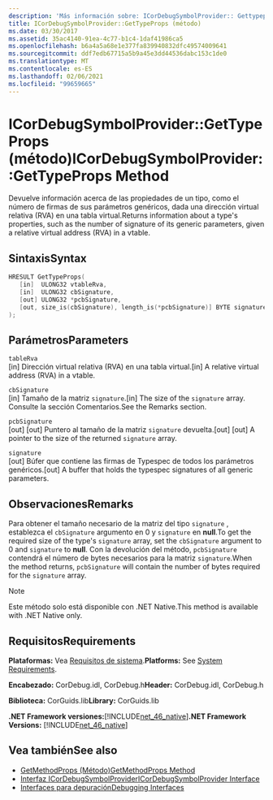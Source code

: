 ```yaml
---
description: 'Más información sobre: ICorDebugSymbolProvider:: Gettypeprops ((método)'
title: ICorDebugSymbolProvider::GetTypeProps (método)
ms.date: 03/30/2017
ms.assetid: 35ac4140-91ea-4c77-b1c4-1daf41986ca5
ms.openlocfilehash: b6a4a5a68e1e377fa839940832dfc49574009641
ms.sourcegitcommit: ddf7edb67715a5b9a45e3dd44536dabc153c1de0
ms.translationtype: MT
ms.contentlocale: es-ES
ms.lasthandoff: 02/06/2021
ms.locfileid: "99659665"
---
```

# <a name="icordebugsymbolprovidergettypeprops-method"></a><span data-ttu-id="ef9d9-103">ICorDebugSymbolProvider::GetTypeProps (método)</span><span class="sxs-lookup"><span data-stu-id="ef9d9-103">ICorDebugSymbolProvider::GetTypeProps Method</span></span>

<span data-ttu-id="ef9d9-104">Devuelve información acerca de las propiedades de un tipo, como el número de firmas de sus parámetros genéricos, dada una dirección virtual relativa (RVA) en una tabla virtual.</span><span class="sxs-lookup"><span data-stu-id="ef9d9-104">Returns information about a type's properties, such as the number of signature of its generic parameters, given a relative virtual address (RVA) in a vtable.</span></span>  
  
## <a name="syntax"></a><span data-ttu-id="ef9d9-105">Sintaxis</span><span class="sxs-lookup"><span data-stu-id="ef9d9-105">Syntax</span></span>  
  
```cpp  
HRESULT GetTypeProps(  
   [in]  ULONG32 vtableRva,  
   [in]  ULONG32 cbSignature,  
   [out] ULONG32 *pcbSignature,  
   [out, size_is(cbSignature), length_is(*pcbSignature)] BYTE signature[]  
);  
```  
  
## <a name="parameters"></a><span data-ttu-id="ef9d9-106">Parámetros</span><span class="sxs-lookup"><span data-stu-id="ef9d9-106">Parameters</span></span>  

 `tableRva`  
 <span data-ttu-id="ef9d9-107">[in] Dirección virtual relativa (RVA) en una tabla virtual.</span><span class="sxs-lookup"><span data-stu-id="ef9d9-107">[in] A relative virtual address (RVA) in a vtable.</span></span>  
  
 `cbSignature`  
 <span data-ttu-id="ef9d9-108">[in] Tamaño de la matriz `signature`.</span><span class="sxs-lookup"><span data-stu-id="ef9d9-108">[in] The size of the `signature` array.</span></span> <span data-ttu-id="ef9d9-109">Consulte la sección Comentarios.</span><span class="sxs-lookup"><span data-stu-id="ef9d9-109">See the Remarks section.</span></span>  
  
 `pcbSignature`  
 <span data-ttu-id="ef9d9-110">[out] [out] Puntero al tamaño de la matriz `signature` devuelta.</span><span class="sxs-lookup"><span data-stu-id="ef9d9-110">[out] [out] A pointer to the size of the returned `signature` array.</span></span>  
  
 `signature`  
 <span data-ttu-id="ef9d9-111">[out] Búfer que contiene las firmas de Typespec de todos los parámetros genéricos.</span><span class="sxs-lookup"><span data-stu-id="ef9d9-111">[out] A buffer that holds the typespec signatures of all generic parameters.</span></span>  
  
## <a name="remarks"></a><span data-ttu-id="ef9d9-112">Observaciones</span><span class="sxs-lookup"><span data-stu-id="ef9d9-112">Remarks</span></span>  

 <span data-ttu-id="ef9d9-113">Para obtener el tamaño necesario de la matriz del tipo `signature` , establezca el `cbSignature` argumento en 0 y `signature` en **null**.</span><span class="sxs-lookup"><span data-stu-id="ef9d9-113">To get the required size of the type's `signature` array, set the `cbSignature` argument to 0 and `signature` to **null**.</span></span> <span data-ttu-id="ef9d9-114">Con la devolución del método, `pcbSignature` contendrá el número de bytes necesarios para la matriz `signature`.</span><span class="sxs-lookup"><span data-stu-id="ef9d9-114">When the method returns, `pcbSignature` will contain the number of bytes required for the `signature` array.</span></span>  
  
> [!NOTE]
> <span data-ttu-id="ef9d9-115">Este método solo está disponible con .NET Native.</span><span class="sxs-lookup"><span data-stu-id="ef9d9-115">This method is available with .NET Native only.</span></span>  
  
## <a name="requirements"></a><span data-ttu-id="ef9d9-116">Requisitos</span><span class="sxs-lookup"><span data-stu-id="ef9d9-116">Requirements</span></span>  

 <span data-ttu-id="ef9d9-117">**Plataformas:** Vea [Requisitos de sistema](../../get-started/system-requirements.md).</span><span class="sxs-lookup"><span data-stu-id="ef9d9-117">**Platforms:** See [System Requirements](../../get-started/system-requirements.md).</span></span>  
  
 <span data-ttu-id="ef9d9-118">**Encabezado:** CorDebug.idl, CorDebug.h</span><span class="sxs-lookup"><span data-stu-id="ef9d9-118">**Header:** CorDebug.idl, CorDebug.h</span></span>  
  
 <span data-ttu-id="ef9d9-119">**Biblioteca:** CorGuids.lib</span><span class="sxs-lookup"><span data-stu-id="ef9d9-119">**Library:** CorGuids.lib</span></span>  
  
 <span data-ttu-id="ef9d9-120">**.NET Framework versiones:**[!INCLUDE[net_46_native](../../../../includes/net-46-native-md.md)]</span><span class="sxs-lookup"><span data-stu-id="ef9d9-120">**.NET Framework Versions:** [!INCLUDE[net_46_native](../../../../includes/net-46-native-md.md)]</span></span>  
  
## <a name="see-also"></a><span data-ttu-id="ef9d9-121">Vea también</span><span class="sxs-lookup"><span data-stu-id="ef9d9-121">See also</span></span>

- [<span data-ttu-id="ef9d9-122">GetMethodProps (Método)</span><span class="sxs-lookup"><span data-stu-id="ef9d9-122">GetMethodProps Method</span></span>](icordebugsymbolprovider-getmethodprops-method.md)
- [<span data-ttu-id="ef9d9-123">Interfaz ICorDebugSymbolProvider</span><span class="sxs-lookup"><span data-stu-id="ef9d9-123">ICorDebugSymbolProvider Interface</span></span>](icordebugsymbolprovider-interface.md)
- [<span data-ttu-id="ef9d9-124">Interfaces para depuración</span><span class="sxs-lookup"><span data-stu-id="ef9d9-124">Debugging Interfaces</span></span>](debugging-interfaces.md)
